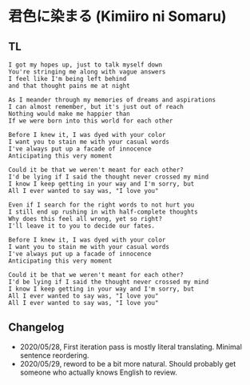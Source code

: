 # 君色に染まる (Kimiiro ni Somaru)

## TL
```
I got my hopes up, just to talk myself down
You're stringing me along with vague answers
I feel like I'm being left behind
and that thought pains me at night

As I meander through my memories of dreams and aspirations
I can almost remember, but it's just out of reach
Nothing would make me happier than
If we were born into this world for each other

Before I knew it, I was dyed with your color
I want you to stain me with your casual words
I've always put up a facade of innocence
Anticipating this very moment

Could it be that we weren't meant for each other?
I'd be lying if I said the thought never crossed my mind
I know I keep getting in your way and I'm sorry, but
All I ever wanted to say was, "I love you"

Even if I search for the right words to not hurt you
I still end up rushing in with half-complete thoughts
Why does this feel all wrong, yet so right?
I'll leave it to you to decide our fates.

Before I knew it, I was dyed with your color
I want you to stain me with your casual words
I've always put up a facade of innocence
Anticipating this very moment

Could it be that we weren't meant for each other?
I'd be lying if I said the thought never crossed my mind
I know I keep getting in your way and I'm sorry, but
All I ever wanted to say was, "I love you"
All I ever wanted to say was, "I love you"
```

## Changelog
- 2020/05/28, First iteration pass is mostly literal translating. Minimal sentence reordering.
- 2020/05/29, reword to be a bit more natural. Should probably get someone who actually knows English to review.